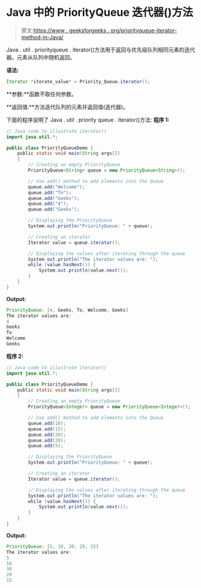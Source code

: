 # Java 中的 PriorityQueue 迭代器()方法

> 原文:[https://www . geeksforgeeks . org/priorityqueue-iterator-method-in-Java/](https://www.geeksforgeeks.org/priorityqueue-iterator-method-in-java/)

Java . util . priorityqueue . iterator()方法用于返回与优先级队列相同元素的迭代器。元素从队列中随机返回。

**语法:**

```java
Iterator *iterate_value* = Priority_Queue.iterator();

```

**参数:**函数不取任何参数。

**返回值:**方法迭代队列的元素并返回值(迭代器)。

下面的程序说明了 Java . util . priority queue . iterator()方法:
**程序 1:**

```java
// Java code to illustrate iterator()
import java.util.*;

public class PriorityQueueDemo {
    public static void main(String args[])
    {
        // Creating an empty PriorityQueue
        PriorityQueue<String> queue = new PriorityQueue<String>();

        // Use add() method to add elements into the Queue
        queue.add("Welcome");
        queue.add("To");
        queue.add("Geeks");
        queue.add("4");
        queue.add("Geeks");

        // Displaying the PriorityQueue
        System.out.println("PriorityQueue: " + queue);

        // Creating an iterator
        Iterator value = queue.iterator();

        // Displaying the values after iterating through the queue
        System.out.println("The iterator values are: ");
        while (value.hasNext()) {
            System.out.println(value.next());
        }
    }
}
```

**Output:**

```java
PriorityQueue: [4, Geeks, To, Welcome, Geeks]
The iterator values are: 
4
Geeks
To
Welcome
Geeks

```

**程序 2:**

```java
// Java code to illustrate iterator()
import java.util.*;

public class PriorityQueueDemo {
    public static void main(String args[])
    {
        // Creating an empty PriorityQueue
        PriorityQueue<Integer> queue = new PriorityQueue<Integer>();

        // Use add() method to add elements into the Queue
        queue.add(10);
        queue.add(15);
        queue.add(30);
        queue.add(20);
        queue.add(5);

        // Displaying the PriorityQueue
        System.out.println("PriorityQueue: " + queue);

        // Creating an iterator
        Iterator value = queue.iterator();

        // Displaying the values after iterating through the queue
        System.out.println("The iterator values are: ");
        while (value.hasNext()) {
            System.out.println(value.next());
        }
    }
}
```

**Output:**

```java
PriorityQueue: [5, 10, 30, 20, 15]
The iterator values are: 
5
10
30
20
15

```
